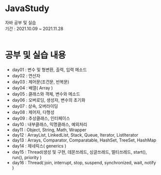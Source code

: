 # JavaStudy
자바 공부 및 실습<br>
기간 : 2021.10.09 ~ 2021.11.28
<br><br>
# 공부 및 실습 내용
* day01 : 변수 및 형변환, 출력, 입력 메소드<br>
* day02 : 연산자<br>
* day03 : 제어문(조건문, 반복문)<br>
* day04 : 배열( Array )<br>
* day05 : 클래스와 객체, 변수와 메소드<br>
* day06 : 오버로딩, 생성자, 변수의 초기화<br>
* day07 : 상속, 오버라이딩<br>
* day08 : 제어자, 다형성<br>
* day09 : 추상클래스, 인터페이스<br>
* day10 : 내부클래스, 익명클래스, 예외처리<br>
* day11 : Object, String, Math, Wrapper<br>
* day12 : ArrayList, LinkedList, Stack, Queue, Iterator, ListIterator<br>
* day13 : Arrays, Comparator, Comparatable, HashSet, TreeSet, HashMap<br>
* day14 : 제네릭스( generics )<br>
* day15 : Thread(생성 및 구현, 데몬쓰레드, 싱글쓰레드, 멀티쓰레드, start(), run(), priority )<br>
* day16 : Thread( join, interrupt, stop, suspend, synchronized, wait, notify )
